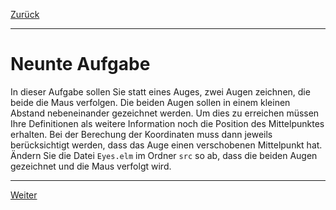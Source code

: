 [Zurück](Eye.md)

---

# Neunte Aufgabe

In dieser Aufgabe sollen Sie statt eines Auges, zwei Augen zeichnen, die beide die Maus verfolgen.
Die beiden Augen sollen in einem kleinen Abstand nebeneinander gezeichnet werden.
Um dies zu erreichen müssen Ihre Definitionen als weitere Information noch die Position des Mittelpunktes erhalten.
Bei der Berechung der Koordinaten muss dann jeweils berücksichtigt werden, dass das Auge einen verschobenen Mittelpunkt hat.
Ändern Sie die Datei `Eyes.elm` im Ordner `src` so ab, dass die beiden Augen gezeichnet und die Maus verfolgt wird.

---

[Weiter](State.md)
